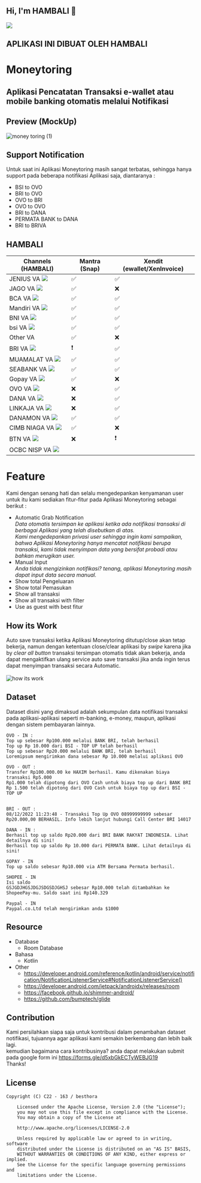 ## Hi, I'm HAMBALI 👋
<img src="hambali.png">

## APLIKASI INI DIBUAT OLEH HAMBALI


# Moneytoring
## Aplikasi Pencatatan Transaksi e-wallet atau mobile banking otomatis melalui Notifikasi

## Preview (MockUp)

![money toring (1)](https://user-images.githubusercontent.com/43540712/206912989-e32d1eaf-a62e-4812-9d50-a273736cd38f.png)


## Support Notification
Untuk saat ini Aplikasi Moneytoring masih sangat terbatas, sehingga hanya support pada beberapa notifikasi Aplikasi saja, diantaranya :
- BSI to OVO
- BRI to OVO
- OVO to BRI
- OVO to OVO 
- BRI to DANA
- PERMATA BANK to DANA
- BRI to BRIVA

## HAMBALI

| Channels (HAMBALI)              | Mantra (Snap)                       | Xendit (ewallet/XenInvoice) |
| ------------------------------- | ----------------------------------- | --------------------------- |
| JENIUS VA <img src="logo-jenius.png"> | :white_check_mark:                  | :white_check_mark:          |
| JAGO VA <img src="logo-jago.png">   | :white_check_mark:                  | :x:                         |
| BCA VA    <img src="logo-bca.png">                      | :white_check_mark:                  | :white_check_mark:          |
| Mandiri VA    <img src="logo-mandiri.png">                  | :white_check_mark:                  | :white_check_mark:          |
| BNI VA     <img src="logo-bni.png">                     | :white_check_mark:                  | :white_check_mark:          |
| bsi VA   <img src="logo-bsi.png">                   | :white_check_mark:                  | :white_check_mark:          |
| Other VA                        | :white_check_mark:                  | :x:                         |
| BRI VA     <img src="logo-bri.png">                     | :heavy_exclamation_mark:            | :white_check_mark:          |
| MUAMALAT VA <img src="logo-muamalat.png">    | :white_check_mark:                  | :white_check_mark:          |
| SEABANK VA <img src="logo-seabank.png">                       | :white_check_mark:                  | :white_check_mark:          |
| Gopay  VA   <img src="logo-gopay.png">                      | :white_check_mark:                  | :x:                         |
| OVO VA       <img src="logo-ovo.png">                     | :x:                                 | :white_check_mark:          |
| DANA  VA    <img src="logo-dana.png">                      | :x:                                 | :white_check_mark:          |
| LINKAJA VA  <img src="logo-linkaja.png">                     | :x:                                 | :white_check_mark:          |
| DANAMON VA   <img src="logo-danamon.png">                   | :white_check_mark:                  | :white_check_mark:          |
| CIMB NIAGA VA <img src="logo-cimb-niaga.png">                        | :white_check_mark:                  | :x:                         |
| BTN VA <img src="logo-btn.png">                     | :x:                                 | :heavy_exclamation_mark:    |
| OCBC NISP VA <img src="logo-ocbc-nisp.png">

# Feature 
Kami dengan senang hati dan selalu mengedepankan kenyamanan user untuk itu kami sediakan fitur-fitur pada Aplikasi Moneytoring sebagai berikut :
- Automatic Grab Notification 
  <br><i>Data otomatis tersimpan ke aplikasi ketika ada notifikasi transaksi di berbagai Aplikasi yang telah disebutkan di atas.</i>
  <br><i>Kami mengedepankan privasi user sehingga ingin kami sampaikan, bahwa Aplikasi Moneytoring hanya mencatat notifikasi berupa transaksi, kami tidak menyimpan data yang bersifat probadi atau bahkan merugikan user.</i>
- Manual Input 
  <br><i>Anda tidak mengizinkan notifikasi? tenang, aplikasi Moneytoring masih dapat input data secara manual.</i>
- Show total Pengeluaran
- Show total Pemasukan
- Show all transaksi 
- Show all transaksi with filter
- Use as guest with best fitur

## How its Work
Auto save transaksi ketika Aplikasi Moneytoring ditutup/close akan tetap bekerja, namun dengan ketentuan close/clear aplikasi by _swipe_ karena jika by _clear all button_ transaksi tersimpan otomatis tidak akan bekerja, anda dapat mengaktifkan ulang service auto save transaksi jika anda ingin terus dapat menyimpan transaksi secara Automatic.<br><br>
![how its work](https://user-images.githubusercontent.com/43540712/208590263-135a2db0-3b62-4bba-bd56-e801ab0a9419.png)



## Dataset

Dataset disini yang dimaksud adalah sekumpulan data notifikasi transaksi pada aplikasi-aplikasi seperti m-banking, e-money, maupun, aplikasi dengan sistem pembayaran lainnya.

```
OVO - IN : 
Top up sebesar Rp100.000 melalui BANK BRI, telah berhasil
Top up Rp 10.000 dari BSI - TOP UP telah berhasil
Top up sebesar Rp20.000 melalui BANK BRI, telah berhasil
Loremipsum mengirimkan dana sebesar Rp 10.000 melalui aplikasi OVO

OVO - OUT :
Transfer Rp100.000.00 ke HAXIM berhasil. Kamu dikenakan biaya transaksi Rp5.000
Rp1.000 telah dipotong dari OVO Cash untuk biaya top up dari BANK BRI
Rp 1.500 telah dipotong dari OVO Cash untuk biaya top up dari BSI - TOP UP


BRI - OUT : 
08/12/2022 11:23:48 - Transaksi Top Up OVO 08999999999 sebesar Rp20.000,00 BERHASIL. Info lebih lanjut hubungi Call Center BRI 14017

DANA - IN :
Berhasil top up saldo Rp20.000 dari BRI BANK RAKYAT INDONESIA. Lihat detailnya di sini!
Berhasil top up saldo Rp 10.000 dari PERMATA BANK. Lihat detailnya di sini!

GOPAY - IN
Top up saldo sebesar Rp10.000 via ATM Bersama Permata berhasil.

SHOPEE - IN
Isi saldo
GSJGDJHGSJDGJSDGSDJGHSJ sebesar Rp10.000 telah ditambahkan ke
ShopeePay-mu. Saldo saat ini Rp140.329

Paypal - IN
Paypal.co.Ltd telah mengirimkan anda $1000

```

## Resource 
- Database 
  * Room Database
- Bahasa 
  * Kotlin
- Other 
  * https://developer.android.com/reference/kotlin/android/service/notification/NotificationListenerService#NotificationListenerService()
  * https://developer.android.com/jetpack/androidx/releases/room
  * https://facebook.github.io/shimmer-android/
  * https://github.com/bumptech/glide

## Contribution

Kami persilahkan siapa saja untuk kontribusi dalam penambahan dataset notifikasi, tujuannya agar aplikasi kami semakin berkembang dan lebih baik lagi. <br>
kemudian bagaimana cara kontribusinya? anda dapat melakukan submit pada google form ini
https://forms.gle/d5xbGkECTyWEBJG19
<br>Thanks!

## License
```
Copyright (C) C22 - 163 / besthora

    Licensed under the Apache License, Version 2.0 (the "License");
    you may not use this file except in compliance with the License.
    You may obtain a copy of the License at

    http://www.apache.org/licenses/LICENSE-2.0

    Unless required by applicable law or agreed to in writing, software
    distributed under the License is distributed on an "AS IS" BASIS,
    WITHOUT WARRANTIES OR CONDITIONS OF ANY KIND, either express or implied.
    See the License for the specific language governing permissions and
    limitations under the License.

```
